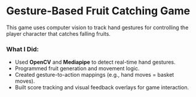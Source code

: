 # Gesture-Based Fruit Catching Game


This game uses computer vision to track hand gestures for controlling the player character that catches falling fruits.

### What I Did:
- Used **OpenCV** and **Mediapipe** to detect real-time hand gestures.
- Programmed fruit generation and movement logic.
- Created gesture-to-action mappings (e.g., hand moves = basket moves).
- Built score tracking and visual feedback overlays for game interaction.



